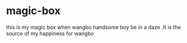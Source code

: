 # magic-box
this is my magic box
when wangbo handsome boy be in a daze .It is  the source of my happiness for wangbo
